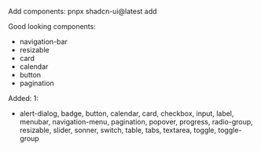 Add components:
pnpx shadcn-ui@latest add

Good looking components:
- navigation-bar
- resizable
- card
- calendar
- button
- pagination


Added:
1:
- alert-dialog, badge, button, calendar, card, checkbox, input, label, menubar, navigation-menu, pagination, popover, progress, radio-group, resizable, slider, sonner, switch, table, tabs, textarea, toggle, toggle-group